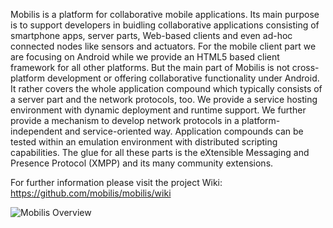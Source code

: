 Mobilis is a platform for collaborative mobile applications. Its main purpose is to support developers in buidling collaborative applications consisting of smartphone apps, server parts, Web-based clients and even ad-hoc connected nodes like sensors and actuators. For the mobile client part we are focusing on Android while we provide an HTML5 based client framework for all other platforms. But the main part of Mobilis is not cross-platform development or offering collaborative functionality under Android. It rather covers the whole application compound which typically consists of a server part and the network protocols, too. We provide a service hosting environment with dynamic deployment and runtime support. We further provide a mechanism to develop network protocols in a platform-independent and service-oriented way. Application compounds can be tested within an emulation environment with distributed scripting capabilities. The glue for all these parts is the eXtensible Messaging and Presence Protocol (XMPP) and its many community extensions. 

For further information please visit the project Wiki: https://github.com/mobilis/mobilis/wiki

![Mobilis Overview](https://raw.github.com/mobilis/mobilis/master/mobilis-overview.png)
